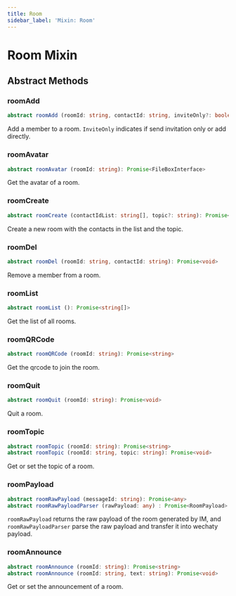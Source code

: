 ```yaml
---
title: Room
sidebar_label: 'Mixin: Room'
---
```


# Room Mixin

## Abstract Methods

### roomAdd

```ts
abstract roomAdd (roomId: string, contactId: string, inviteOnly?: boolean): Promise<void>
```

Add a member to a room. ```InviteOnly``` indicates if send invitation only or add directly.

### roomAvatar

```ts
abstract roomAvatar (roomId: string): Promise<FileBoxInterface>
```

Get the avatar of a room.

### roomCreate

```ts
abstract roomCreate (contactIdList: string[], topic?: string): Promise<string>
```

Create a new room with the contacts in the list and the topic.

### roomDel

```ts
abstract roomDel (roomId: string, contactId: string): Promise<void>
```

Remove a member from a room.

### roomList

```ts
abstract roomList (): Promise<string[]>
```

Get the list of all rooms.

### roomQRCode

```ts
abstract roomQRCode (roomId: string): Promise<string>
```

Get the qrcode to join the room.

### roomQuit

```ts
abstract roomQuit (roomId: string): Promise<void>
```

Quit a room.

### roomTopic

```ts
abstract roomTopic (roomId: string): Promise<string>
abstract roomTopic (roomId: string, topic: string): Promise<void>
```

Get or set the topic of a room.

### roomPayload

```ts
abstract roomRawPayload (messageId: string): Promise<any>
abstract roomRawPayloadParser (rawPayload: any) : Promise<RoomPayload>
```

```roomRawPayload``` returns the raw payload of the room generated by IM, and ```roomRawPayloadParser``` parse the raw payload and transfer it into wechaty payload.

### roomAnnounce

```ts
abstract roomAnnounce (roomId: string): Promise<string>
abstract roomAnnounce (roomId: string, text: string): Promise<void>
```

Get or set the announcement of a room.
